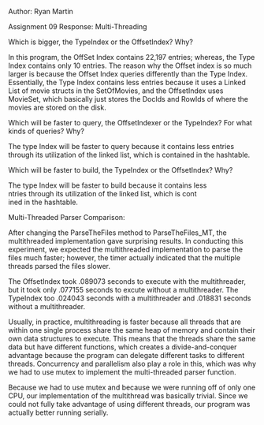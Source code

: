 Author: Ryan Martin


Assignment 09 Response: Multi-Threading


Which is bigger, the TypeIndex or the OffsetIndex? Why?

In this program, the OffSet Index contains 22,197 entries; whereas, the Type Index contains only 10 entries. The reason why the Offset index is so much larger is because the Offset Index queries differently than the Type Index. Essentially, the Type Index contains less entries because it uses a Linked List of movie structs in the SetOfMovies, and the OffsetIndex uses MovieSet, which basically just stores the DocIds and RowIds of where the movies are stored on the disk.  

Which will be faster to query, the OffsetIndexer or the TypeIndex? For what kinds of queries? Why?

The type Index will be faster to query because it contains less entries through its utilization of the linked list, which is contained in the hashtable.

Which will be faster to build, the TypeIndex or the OffsetIndex? Why?

The type Index will be faster to build because it contains less	\
ntries through its utilization of the linked list, which is cont\
ined in	the hashtable.

Multi-Threaded Parser Comparison:

After changing the ParseTheFiles method to ParseTheFiles_MT, the multithreaded implementation gave surprising results. In conducting this experiment, we expected the multithreaded implementation to parse the files much faster; however, the timer actually indicated that the multiple threads parsed the files slower.

The OffsetIndex took .089073 seconds to execute with the multithreader, but it took only .077155 seconds to excute without a multithreader. The TypeIndex too .024043 seconds with a multithreader and .018831 seconds without a multithreader.

Usually, in practice, multithreading is faster because all threads that are within one single process share the same heap of memory and contain their own data structures to execute. This means that the threads share the same data but have different functions, which creates a divide-and-conquer advantage because the program can delegate different tasks to different threads. Concurrency and parallelism also play a role in this, which was why we had to use mutex to implement the multi-threaded parser function.

Because we had to use mutex and because we were running off of only one CPU, our implementation of the multithread was basically trivial. Since we could not fully take advantage of using different threads, our program was actually better running serially. 